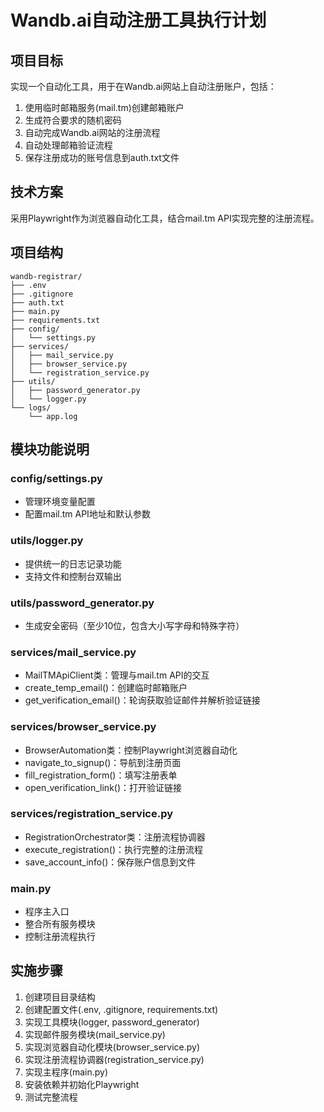 # Wandb.ai自动注册工具执行计划

## 项目目标
实现一个自动化工具，用于在Wandb.ai网站上自动注册账户，包括：
1. 使用临时邮箱服务(mail.tm)创建邮箱账户
2. 生成符合要求的随机密码
3. 自动完成Wandb.ai网站的注册流程
4. 自动处理邮箱验证流程
5. 保存注册成功的账号信息到auth.txt文件

## 技术方案
采用Playwright作为浏览器自动化工具，结合mail.tm API实现完整的注册流程。

## 项目结构
```
wandb-registrar/
├── .env
├── .gitignore
├── auth.txt
├── main.py
├── requirements.txt
├── config/
│   └── settings.py
├── services/
│   ├── mail_service.py
│   ├── browser_service.py
│   └── registration_service.py
├── utils/
│   ├── password_generator.py
│   └── logger.py
└── logs/
    └── app.log
```

## 模块功能说明

### config/settings.py
- 管理环境变量配置
- 配置mail.tm API地址和默认参数

### utils/logger.py
- 提供统一的日志记录功能
- 支持文件和控制台双输出

### utils/password_generator.py
- 生成安全密码（至少10位，包含大小写字母和特殊字符）

### services/mail_service.py
- MailTMApiClient类：管理与mail.tm API的交互
- create_temp_email()：创建临时邮箱账户
- get_verification_email()：轮询获取验证邮件并解析验证链接

### services/browser_service.py
- BrowserAutomation类：控制Playwright浏览器自动化
- navigate_to_signup()：导航到注册页面
- fill_registration_form()：填写注册表单
- open_verification_link()：打开验证链接

### services/registration_service.py
- RegistrationOrchestrator类：注册流程协调器
- execute_registration()：执行完整的注册流程
- save_account_info()：保存账户信息到文件

### main.py
- 程序主入口
- 整合所有服务模块
- 控制注册流程执行

## 实施步骤
1. 创建项目目录结构
2. 创建配置文件(.env, .gitignore, requirements.txt)
3. 实现工具模块(logger, password_generator)
4. 实现邮件服务模块(mail_service.py)
5. 实现浏览器自动化模块(browser_service.py)
6. 实现注册流程协调器(registration_service.py)
7. 实现主程序(main.py)
8. 安装依赖并初始化Playwright
9. 测试完整流程